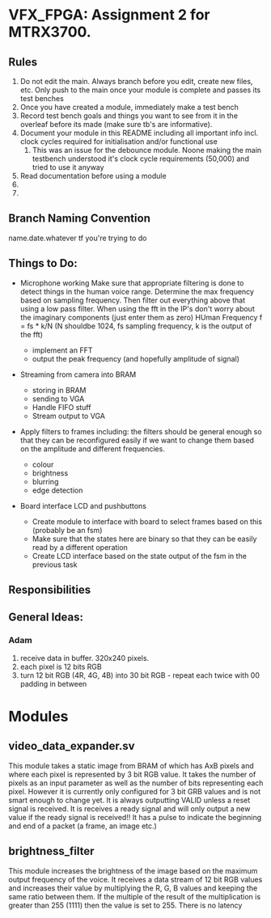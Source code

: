 # VFX_FPGA: Assignment 2 for MTRX3700.

## Rules
1. Do not edit the main. Always branch before you edit, create new files, etc. Only push to the main once your module is complete and passes its test benches
2. Once you have created a module, immediately make a test bench
3. Record test bench goals and things you want to see from it in the overleaf before its made (make sure tb's are informative).
4. Document your module in this README including all important info incl. clock cycles required for initialisation and/or functional use
    1. This was an issue for the debounce module. Noone making the main testbench understood it's clock cycle requirements (50,000) and tried to use it anyway
5. Read documentation before using a module
6. 
7. 

## Branch Naming Convention
name.date.whatever tf you're trying to do

## Things to Do:

- Microphone working
  Make sure that appropriate filtering is done to detect things in the human voice range.
  Determine the max frequency based on sampling frequency. Then filter out everything above that using a low pass filter.
  When using the fft in the IP's don't worry about the imaginary components (just enter them as zero)
  HUman Frequency f = fs * k/N (N shouldbe 1024, fs sampling frequency, k is the output of the fft)
  
    - implement an FFT
    - output the peak frequency (and hopefully amplitude of signal)

- Streaming from camera into BRAM
    - storing in BRAM
    - sending to VGA
    - Handle FIFO stuff
    - Stream output to VGA

- Apply filters to frames including:
      the filters should be general enough so that they can be reconfigured easily if we want to change
      them based on the amplitude and different frequencies.
    - colour
    - brightness
    - blurring
    - edge detection

- Board interface LCD and pushbuttons 
    - Create module to interface with board to select frames based on this (probably be an fsm)
    - Make sure that the states here are binary so that they can be easily read by a different operation
    - Create LCD interface based on the state output of the fsm in the previous task

## Responsibilities

## General Ideas:
### Adam
1. receive data in buffer. 320x240 pixels.
2. each pixel is 12 bits RGB
3. turn 12 bit RGB (4R, 4G, 4B) into 30 bit RGB - repeat each twice with 00 padding in between

# Modules

## video_data_expander.sv
This module takes a static image from BRAM of which has AxB pixels and where each pixel is represented by 3 bit RGB value. 
It takes the number of pixels as an input parameter as well as the number of bits representing each pixel. However it is currently only configured for 3 bit GRB values and is not smart enough to change yet.
It is always outputting VALID unless a reset signal is received.
It is receives a ready signal and will only output a new value if the ready signal is received!!
It has a pulse to indicate the beginning and end of a packet (a frame, an image etc.)

## brightness_filter
This module increases the brightness of the image based on the maximum output frequency of the voice.
It receives a data stream of 12 bit RGB values and increases their value by multiplying the R, G, B values and keeping the same ratio between them. If the multiple of the result of the multiplication is greater than 255 (1111) then the value is set to 255.
There is no latency